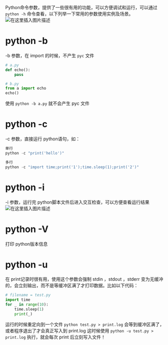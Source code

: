 Python命令参数，提供了一些很有用的功能，可以方便调试和运行，可以通过 `python -h` 命令查看，以下列举一下常用的参数使用实例及场景。
![在这里插入图片描述](https://img-blog.csdnimg.cn/20200318222400998.png?x-oss-process=image/watermark,type_ZmFuZ3poZW5naGVpdGk,shadow_10,text_aHR0cHM6Ly9ibG9nLmNzZG4ubmV0L3FxXzM2MDc4OTky,size_16,color_FFFFFF,t_70)
# python -b
-b 参数，在 import 的时候，不产生 `pyc` 文件
```python
# a.py
def echo():
	pass

# b.py
from a import echo
echo()
```
使用 `python -b a.py` 就不会产生 pyc 文件

# python -c
-c 参数，直接运行 python语句，如：
```python
单行
python -c "print('hello')"

多行
python -c "import time;print('1');time.sleep(1);print('2')"
```

# python -i
-i 参数，运行完 python脚本文件后进入交互检查，可以方便查看运行结果
![在这里插入图片描述](https://img-blog.csdnimg.cn/20200318224401883.png?x-oss-process=image/watermark,type_ZmFuZ3poZW5naGVpdGk,shadow_10,text_aHR0cHM6Ly9ibG9nLmNzZG4ubmV0L3FxXzM2MDc4OTky,size_16,color_FFFFFF,t_70)

# python -V
打印 python版本信息

# python -u
在 print记录时很有用，使用这个参数会强制 stdin ，stdout ，stderr 变为无缓冲的，会立刻输出，而不是等缓冲区满了才打印数据。比如以下代码：
```python
# filename = test.py
import time
for _ in range(10):
	time.sleep(1)
	print(_)
```
运行的时候重定向到一个文件
`python test.py > print.log`
会等到缓冲区满了，或者程序退出了才会真正写入到 print.log
这时候使用 `python -u test.py > print.log` 执行，就会每次 print 后立刻写入文件！
